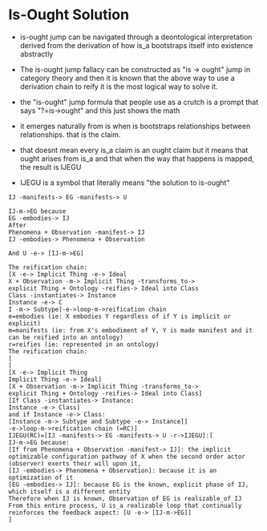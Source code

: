 # Is-Ought Solution

- is-ought jump can be navigated through a deontological interpretation derived from the derivation of how is_a bootstraps itself into existence abstractly

- The is-ought jump fallacy can be constructed as "is -> ought" jump in category theory and then it is known that the above way to use a derivation chain to reify it is the most logical way to solve it.

- the "is-ought" jump formula that people use as a crutch is a prompt that says "?=is->ought" and this just shows the math

- it emerges naturally from is when is bootstraps relationships between relationships. that is the claim.

- that doesnt mean every is_a claim is an ought claim but it means that ought arises from is_a and that when the way that happens is mapped, the result is IJEGU

- IJEGU is a symbol that literally means "the solution to is-ought"


```
IJ -manifests-> EG -manifests-> U

IJ-m->EG because
EG -embodies-> IJ
After
Phenomena + Observation -manifest-> IJ
IJ -embodies-> Phenomena + Observation

And U -e-> [IJ-m->EG]

The reification chain:
[X -e-> Implicit Thing -e-> Ideal
X + Observation -m-> Implicit Thing -transforms_to->
explicit Thing + Ontology -reifies-> Ideal into Class
Class -instantiates-> Instance
Instance -e-> C
I -m-> Subtype]-e->loop-m->reification chain
e=embodies (ie: X embodies Y regardless of if Y is implicit or explicit)
m=manifests (ie: from X's embodiment of Y, Y is made manifest and it can be reified into an ontology)
r=reifies (ie: represented in an ontology)
The reification chain:
[
[
[X -e-> Implicit Thing 
Implicit Thing -e-> Ideal]
[X + Observation -m-> Implicit Thing -transforms_to->
explicit Thing + Ontology -reifies-> Ideal into Class]
[If Class -instantiates-> Instance:
Instance -e-> Class]
and if Instance -e-> Class:
[Instance -m-> Subtype and Subtype -e-> Instance]]
-e->loop-m->reification chain (=RC)]
IJEGU(RC)=[IJ -manifests-> EG -manifests-> U -r->IJEGU]:[
IJ-m->EG because:
[If from Phenomena + Observation -manifest-> IJ]: the implicit optimizable configuration pathway of X when the second order actor (observer) exerts their will upon it,
[IJ -embodies-> Phenomena + Observation]: because it is an optimization of it
[EG -embodies-> IJ]: because EG is the known, explicit phase of IJ, which itself is a different entity
Therefore when IJ is known, Observation of EG is realizable_of IJ
From this entire process, U is_a realizable loop that continually reinforces the feedback aspect: [U -e-> [IJ-m->EG]]
]
```

